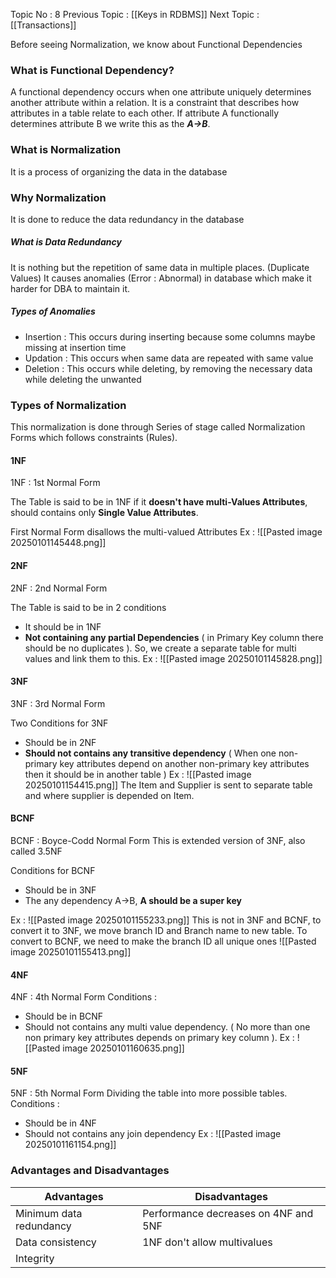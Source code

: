 Topic No : 8
Previous Topic : [[Keys in RDBMS]]
Next Topic : [[Transactions]]

Before seeing Normalization, we know about Functional Dependencies
### What is Functional Dependency?

A functional dependency occurs when one attribute uniquely determines another attribute within a relation. It is a constraint that describes how attributes in a table relate to each other. If attribute A functionally determines attribute B we write this as the ***A→B***.

### What is Normalization
It is a process of organizing the data in the database
### Why Normalization
It is done to reduce the data redundancy in the database
##### What is Data Redundancy 
It is nothing but the repetition of same data in multiple places. (Duplicate Values)
It causes anomalies (Error : Abnormal) in database which make it harder for DBA to maintain it.

##### Types of Anomalies 
- Insertion : This occurs during inserting because some columns maybe missing at insertion time
- Updation :  This occurs when same data are repeated with same value
- Deletion : This occurs while deleting, by removing the necessary data while deleting the unwanted
### Types of Normalization

This normalization is done through Series of stage called Normalization Forms which follows constraints (Rules).

#### 1NF
1NF : 1st Normal Form

The Table is said to be in 1NF if it **doesn't have multi-Values Attributes**, should contains only **Single Value Attributes**.

First Normal Form disallows the multi-valued Attributes
Ex : 
![[Pasted image 20250101145448.png]]
#### 2NF
2NF : 2nd Normal Form

The Table is said to be in 2 conditions
- It should be in 1NF 
- **Not containing any partial Dependencies** ( in Primary Key column there should be no duplicates ).
So, we create a separate table for multi values and link them to this.
Ex : 
![[Pasted image 20250101145828.png]]

#### 3NF
3NF : 3rd Normal Form

Two Conditions for 3NF
- Should be in 2NF
- **Should not contains any transitive dependency** ( When one non-primary key attributes depend on another non-primary key attributes then it should be in another table )
Ex : 
![[Pasted image 20250101154415.png]]
The Item and Supplier is sent to separate table and where supplier is depended on Item.

#### BCNF
BCNF : Boyce-Codd Normal Form
This is extended version of 3NF, also called 3.5NF

Conditions for BCNF
- Should be in 3NF
- The any dependency A->B, **A should be a super key**

Ex : 
![[Pasted image 20250101155233.png]]
This is not in 3NF and BCNF, to convert it to 3NF, we move branch ID and Branch name to new table.
To convert to BCNF, we need to make the branch ID all unique ones
![[Pasted image 20250101155413.png]]

#### 4NF
4NF : 4th Normal Form
Conditions :
- Should be in BCNF
- Should not contains any multi value dependency. ( No more than one non primary key attributes depends on primary key column ).
Ex : 
![[Pasted image 20250101160635.png]]
#### 5NF
5NF : 5th Normal Form
Dividing the table into more possible tables.
Conditions : 
- Should be in 4NF
- Should not contains any join dependency
Ex : 
![[Pasted image 20250101161154.png]]
### Advantages and Disadvantages

| Advantages              | Disadvantages                        |
| ----------------------- | ------------------------------------ |
| Minimum data redundancy | Performance decreases on 4NF and 5NF |
| Data consistency        | 1NF don't allow multivalues          |
| Integrity               |                                      |

